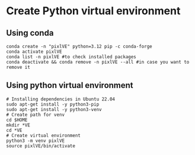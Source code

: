 # Create Python virtual environment

## Using conda
```
conda create -n "pixlVE" python=3.12 pip -c conda-forge
conda activate pixlVE
conda list -n pixlVE #to check installed packages
conda deactivate && conda remove -n pixlVE --all #in case you want to remove it
```

## Using python virtual environment
```
# Installing dependencies in Ubuntu 22.04
sudo apt-get install -y python3-pip
sudo apt-get install -y python3-venv
# Create path for venv
cd $HOME
mkdir *VE
cd *VE
# Create virtual environment
python3 -m venv pixlVE
source pixlVE/bin/activate
```

